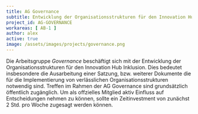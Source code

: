 ```yaml
---
title: AG Governance
subtitle: Entwicklung der Organisationsstrukturen für den Innovation Hub Inklusion
project_id: AG-GOVERNANCE
workareas: [ AB-1 ]
author: alex
active: true
image: /assets/images/projects/governance.png
---
```

Die Arbeitsgruppe *Governance* beschäftigt sich mit der Entwicklung der Organisationsstrukturen für den Innovation Hub Inklusion. Dies bedeutet insbesondere die Ausarbeitung einer Satzung, bzw. weiterer Dokumente die für die Implementierung von verlässlichen Organisationsstrukturen notwendig sind. Treffen im Rahmen der AG Governance sind grundsätzlich öffentlich zugänglich. Um als offzielles Mitglied aktiv Einfluss auf Entscheidungen nehmen zu können, sollte ein Zeitinvestment von zunächst 2 Std. pro Woche zugesagt werden können.